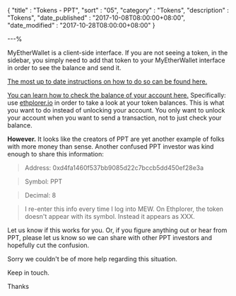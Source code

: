 {
"title"       : "Tokens - PPT",
"sort"        : "05",
"category"    : "Tokens",
"description" : "Tokens",
"date_published" : "2017-10-08T08:00:00+08:00",
"date_modified"  : "2017-10-28T08:00:00+08:00"
}

---%


MyEtherWallet is a client-side interface. If you are not seeing a token, in the sidebar, you simply need to add that token to your MyEtherWallet interface in order to see the balance and send it.

[The most up to date instructions on how to do so can be found here.](https://kb.myetherwallet.com/send/adding-new-token-and-sending-custom-tokens.html)

[You can learn how to check the balance of your account here.](https://kb.myetherwallet.com/getting-started/checking-balance-of-my-account.html) Specifically: use [ethplorer.io](https://ethplorer.io/) in order to take a look at your token balances. This is what you want to do instead of unlocking your account. You only want to unlock your account when you want to send a transaction, not to just check your balance.

**However.** It looks like the creators of PPT are yet another example of folks with more money than sense. Another confused PPT investor was kind enough to share this information:

> Address: 0xd4fa1460f537bb9085d22c7bccb5dd450ef28e3a

> Symbol: PPT

> Decimal: 8

> I re-enter this info every time I log into MEW. On Ethplorer, the token doesn't appear with its symbol. Instead it appears as XXX.

Let us know if this works for you. Or, if you figure anything out or hear from PPT, please let us know so we can share with other PPT investors and hopefully cut the confusion.

Sorry we couldn't be of more help regarding this situation.

Keep in touch.

Thanks
